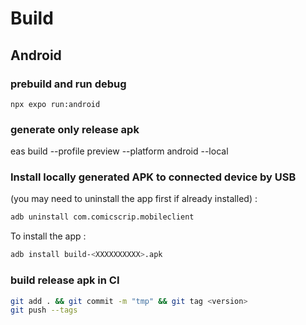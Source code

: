 # Build

## Android

### prebuild and run debug

```
npx expo run:android
```

### generate only release apk

eas build --profile preview --platform android --local

### Install locally generated APK to connected device by USB

(you may need to uninstall the app first if already installed) :

```sh
adb uninstall com.comicscrip.mobileclient
```

To install the app :

```sh
adb install build-<XXXXXXXXXX>.apk
```

### build release apk in CI

```sh
git add . && git commit -m "tmp" && git tag <version>
git push --tags
```
